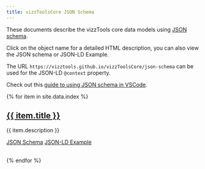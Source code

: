 ```yaml
---
title: vizzToolsCore JSON Schema
---
```


These documents describe the vizzTools core data models using [JSON schema](https://json-schema.org/understanding-json-schema/).

Click on the object name for a detailed HTML description, you can also view the JSON schema or JSON-LD Example.

The URL `https://vizztools.github.io/vizzToolsCore/json-schema` can be used for the JSON-LD `@context` property.

Check out this [guide to using JSON schema in VSCode](https://omkarmore.wordpress.com/2017/04/07/json-schema/).

{% for item in site.data.index %}
<h2><a href="json-schema/{{ item.title }}.html">{{ item.title }}</a></h2>

{{ item.description }}

<a href="json-schema/{{ item.title }}.schema.json">JSON Schema</a>
<a href="json-schema/{{ item.title }}.jsonld">JSON-LD Example</a>

<br/>
{% endfor %}
